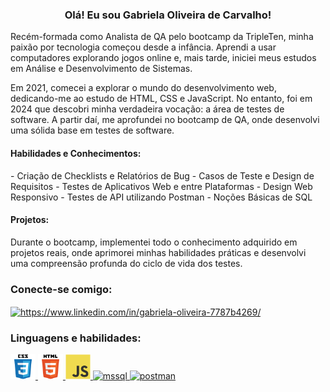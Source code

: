 <h3 align="center">Olá! Eu sou Gabriela Oliveira de Carvalho! </h3>
Recém-formada como Analista de QA pelo bootcamp da TripleTen, minha paixão por tecnologia começou desde a infância. Aprendi a usar computadores explorando jogos online e, mais tarde, iniciei meus estudos em Análise e Desenvolvimento de Sistemas.

Em 2021, comecei a explorar o mundo do desenvolvimento web, dedicando-me ao estudo de HTML, CSS e JavaScript. No entanto, foi em 2024 que descobri minha verdadeira vocação: a área de testes de software. A partir daí, me aprofundei no bootcamp de QA, onde desenvolvi uma sólida base em testes de software.

<h4>Habilidades e Conhecimentos:</h4>
- Criação de Checklists e Relatórios de Bug
- Casos de Teste e Design de Requisitos
- Testes de Aplicativos Web e entre Plataformas
- Design Web Responsivo
- Testes de API utilizando Postman
- Noções Básicas de SQL
<h4>Projetos:</h4>
Durante o bootcamp, implementei todo o conhecimento adquirido em projetos reais, onde aprimorei minhas habilidades práticas e desenvolvi uma compreensão profunda do ciclo de vida dos testes.

<h3 align="left">Conecte-se comigo:</h3>
<p align="left">
<a href="https://linkedin.com/in/https://www.linkedin.com/in/gabriela-oliveira-7787b4269/" target="blank"><img align="center" src="https://raw.githubusercontent.com/rahuldkjain/github-profile-readme-generator/master/src/images/icons/Social/linked-in-alt.svg" alt="https://www.linkedin.com/in/gabriela-oliveira-7787b4269/" height="30" width="40" /></a>
</p>

<h3 align="left">Linguagens e habilidades:</h3>
<p align="left"> <a href="https://www.w3schools.com/css/" target="_blank" rel="noreferrer"> <img src="https://raw.githubusercontent.com/devicons/devicon/master/icons/css3/css3-original-wordmark.svg" alt="css3" width="40" height="40"/> </a> <a href="https://www.w3.org/html/" target="_blank" rel="noreferrer"> <img src="https://raw.githubusercontent.com/devicons/devicon/master/icons/html5/html5-original-wordmark.svg" alt="html5" width="40" height="40"/> </a> <a href="https://developer.mozilla.org/en-US/docs/Web/JavaScript" target="_blank" rel="noreferrer"> <img src="https://raw.githubusercontent.com/devicons/devicon/master/icons/javascript/javascript-original.svg" alt="javascript" width="40" height="40"/> </a> <a href="https://www.microsoft.com/en-us/sql-server" target="_blank" rel="noreferrer"> <img src="https://www.svgrepo.com/show/303229/microsoft-sql-server-logo.svg" alt="mssql" width="40" height="40"/> </a> <a href="https://postman.com" target="_blank" rel="noreferrer"> <img src="https://www.vectorlogo.zone/logos/getpostman/getpostman-icon.svg" alt="postman" width="40" height="40"/> </a> </p>
